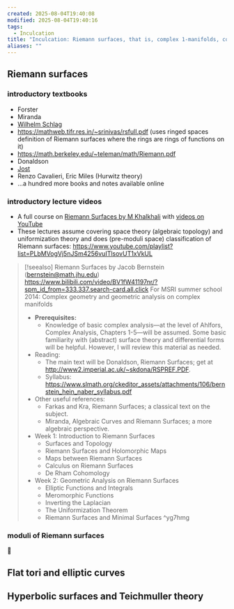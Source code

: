 ```yaml
---
created: 2025-08-04T19:40:08
modified: 2025-08-04T19:40:16
tags:
  - Inculcation
title: "Inculcation: Riemann surfaces, that is, complex 1-manifolds, complex algebraic curves, round/flat/hyperbolic surfaces and so on"
aliases: ""
---
```


## Riemann surfaces


### introductory textbooks

- Forster
- Miranda
- [Wilhelm Schlag](https://gauss.math.yale.edu/~ws442/complex.pdf)
- https://mathweb.tifr.res.in/~srinivas/rsfull.pdf (uses ringed spaces definition of Riemann surfaces where the rings are rings of functions on it)
- https://math.berkeley.edu/~teleman/math/Riemann.pdf
- Donaldson
- [Jost](https://webhomes.maths.ed.ac.uk/~v1ranick/papers/jost.pdf)
- Renzo Cavalieri, Eric Miles (Hurwitz theory)
- ...a hundred more books and notes available online


### introductory lecture videos

- A full course on [Riemann Surfaces by M Khalkhali](https://www.math.uwo.ca/faculty/khalkhali/riemannsurfaces.html) with [videos on YouTube](https://www.youtube.com/playlist?list=PLFLLJhtIPhRaiJp0jJM648EC6A7swNDKL)
- These lectures assume covering space theory (algebraic topology) and uniformization theory and does (pre-moduli space) classification of Riemann surfaces: https://www.youtube.com/playlist?list=PLbMVogVj5nJSm4256vuITlsovUT1xVkUL


> [!seealso] Riemann Surfaces by Jacob Bernstein (bernstein@math.jhu.edu)
> https://www.bilibili.com/video/BV1fW41197nr/?spm_id_from=333.337.search-card.all.click
> For MSRI summer school 2014: Complex geometry and geometric analysis on complex manifolds
> - **Prerequisites:** 
> 	- Knowledge of basic complex analysis—at the level of Ahlfors, Complex Analysis, Chapters 1-5—will be assumed. Some basic familiarity with (abstract) surface theory and differential forms will be helpful. However, I will review this material as needed.
> - Reading: 
> 	- The main text will be Donaldson, Riemann Surfaces; get at http://www2.imperial.ac.uk/~skdona/RSPREF.PDF.
> 	- Syllabus: https://www.slmath.org/ckeditor_assets/attachments/106/bernstein_hein_naber_syllabus.pdf
> - Other useful references:
> 	- Farkas and Kra, Riemann Surfaces; a classical text on the subject.
> 	- Miranda, Algebraic Curves and Riemann Surfaces; a more algebraic perspective.
> - Week 1: Introduction to Riemann Surfaces
> 	- Surfaces and Topology
> 	- Riemann Surfaces and Holomorphic Maps
> 	- Maps between Riemann Surfaces
> 	- Calculus on Riemann Surfaces
> 	- De Rham Cohomology
> - Week 2: Geometric Analysis on Riemann Surfaces
> 	- Elliptic Functions and Integrals
> 	- Meromorphic Functions
> 	- Inverting the Laplacian
> 	- The Uniformization Theorem
> 	- Riemann Surfaces and Minimal Surfaces ^yg7hmg


### moduli of Riemann surfaces


🤔


## Flat tori and elliptic curves

## Hyperbolic surfaces and Teichmuller theory



